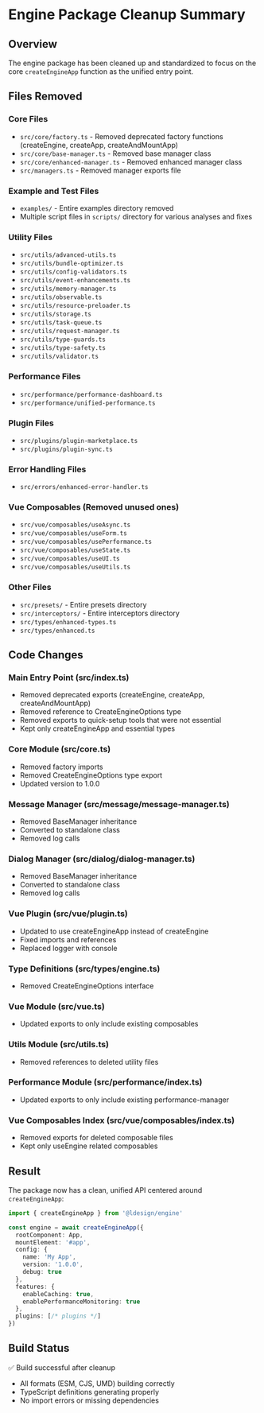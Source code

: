# Engine Package Cleanup Summary

## Overview
The engine package has been cleaned up and standardized to focus on the core `createEngineApp` function as the unified entry point.

## Files Removed

### Core Files
- `src/core/factory.ts` - Removed deprecated factory functions (createEngine, createApp, createAndMountApp)
- `src/core/base-manager.ts` - Removed base manager class
- `src/core/enhanced-manager.ts` - Removed enhanced manager class
- `src/managers.ts` - Removed manager exports file

### Example and Test Files
- `examples/` - Entire examples directory removed
- Multiple script files in `scripts/` directory for various analyses and fixes

### Utility Files
- `src/utils/advanced-utils.ts`
- `src/utils/bundle-optimizer.ts`
- `src/utils/config-validators.ts`
- `src/utils/event-enhancements.ts`
- `src/utils/memory-manager.ts`
- `src/utils/observable.ts`
- `src/utils/resource-preloader.ts`
- `src/utils/storage.ts`
- `src/utils/task-queue.ts`
- `src/utils/request-manager.ts`
- `src/utils/type-guards.ts`
- `src/utils/type-safety.ts`
- `src/utils/validator.ts`

### Performance Files
- `src/performance/performance-dashboard.ts`
- `src/performance/unified-performance.ts`

### Plugin Files
- `src/plugins/plugin-marketplace.ts`
- `src/plugins/plugin-sync.ts`

### Error Handling Files
- `src/errors/enhanced-error-handler.ts`

### Vue Composables (Removed unused ones)
- `src/vue/composables/useAsync.ts`
- `src/vue/composables/useForm.ts`
- `src/vue/composables/usePerformance.ts`
- `src/vue/composables/useState.ts`
- `src/vue/composables/useUI.ts`
- `src/vue/composables/useUtils.ts`

### Other Files
- `src/presets/` - Entire presets directory
- `src/interceptors/` - Entire interceptors directory
- `src/types/enhanced-types.ts`
- `src/types/enhanced.ts`

## Code Changes

### Main Entry Point (src/index.ts)
- Removed deprecated exports (createEngine, createApp, createAndMountApp)
- Removed reference to CreateEngineOptions type
- Removed exports to quick-setup tools that were not essential
- Kept only createEngineApp and essential types

### Core Module (src/core.ts)
- Removed factory imports
- Removed CreateEngineOptions type export
- Updated version to 1.0.0

### Message Manager (src/message/message-manager.ts)
- Removed BaseManager inheritance
- Converted to standalone class
- Removed log calls

### Dialog Manager (src/dialog/dialog-manager.ts)
- Removed BaseManager inheritance
- Converted to standalone class
- Removed log calls

### Vue Plugin (src/vue/plugin.ts)
- Updated to use createEngineApp instead of createEngine
- Fixed imports and references
- Replaced logger with console

### Type Definitions (src/types/engine.ts)
- Removed CreateEngineOptions interface

### Vue Module (src/vue.ts)
- Updated exports to only include existing composables

### Utils Module (src/utils.ts)
- Removed references to deleted utility files

### Performance Module (src/performance/index.ts)
- Updated exports to only include existing performance-manager

### Vue Composables Index (src/vue/composables/index.ts)
- Removed exports for deleted composable files
- Kept only useEngine related composables

## Result

The package now has a clean, unified API centered around `createEngineApp`:

```typescript
import { createEngineApp } from '@ldesign/engine'

const engine = await createEngineApp({
  rootComponent: App,
  mountElement: '#app',
  config: {
    name: 'My App',
    version: '1.0.0',
    debug: true
  },
  features: {
    enableCaching: true,
    enablePerformanceMonitoring: true
  },
  plugins: [/* plugins */]
})
```

## Build Status
✅ Build successful after cleanup
- All formats (ESM, CJS, UMD) building correctly
- TypeScript definitions generating properly
- No import errors or missing dependencies

